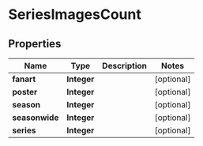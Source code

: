 
# SeriesImagesCount

## Properties
Name | Type | Description | Notes
------------ | ------------- | ------------- | -------------
**fanart** | **Integer** |  |  [optional]
**poster** | **Integer** |  |  [optional]
**season** | **Integer** |  |  [optional]
**seasonwide** | **Integer** |  |  [optional]
**series** | **Integer** |  |  [optional]



